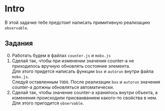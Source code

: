 # Intro

В этой задачке тебе предстоит написать примитивную реализацию `observable`.

## Задания

0. Работать будем в файлах `counter.js` и `mobx.js`
1. Сделай так, чтобы при изменении значения counter-а не приходилось вручную обновлять состояние элемента.  
   Для этого придется написать функции `box` и `autorun` внутри файла `mobx.js`.  
   Следуй оставленным `TODO`. После реализации `box` и `autorun` значения counter-а должны обновляться автоматически.
2. Сделай так, чтобы значение counter-a хранилось внутри объекта, а изменения происходили присваиванием какого-то свойства в нем.  
   Для этого пригодится `observable`.
